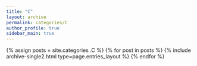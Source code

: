 ```yaml
---
title: "C"
layout: archive
permalink: categories/C
author_profile: true
sidebar_main: true
---
```


{% assign posts = site.categories .C %}
{% for post in posts %} {% include archive-single2.html type=page.entries_layout %} {% endfor %}